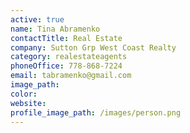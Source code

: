 ```yaml
---
active: true
name: Tina Abramenko
contactTitle: Real Estate
company: Sutton Grp West Coast Realty
category: realestateagents
phoneOffice: 778-868-7224
email: tabramenko@gmail.com
image_path:
color:
website:
profile_image_path: /images/person.png
---
```



